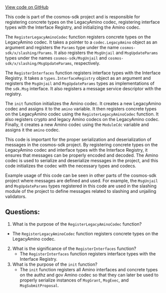 [View code on GitHub](https://github.com/cosmos/cosmos-sdk.git/x/slashing/types/codec.go)

This code is part of the cosmos-sdk project and is responsible for registering concrete types on the LegacyAmino codec, registering interface types with the Interface Registry, and initializing the Amino codec. 

The `RegisterLegacyAminoCodec` function registers concrete types on the LegacyAmino codec. It takes a pointer to a `codec.LegacyAmino` object as an argument and registers the `Params` type under the name `cosmos-sdk/x/slashing/Params`. It also registers the `MsgUnjail` and `MsgUpdateParams` types under the names `cosmos-sdk/MsgUnjail` and `cosmos-sdk/x/slashing/MsgUpdateParams`, respectively. 

The `RegisterInterfaces` function registers interface types with the Interface Registry. It takes a `types.InterfaceRegistry` object as an argument and registers the `MsgUnjail` and `MsgUpdateParams` types as implementations of the `sdk.Msg` interface. It also registers a message service descriptor with the registry. 

The `init` function initializes the Amino codec. It creates a new LegacyAmino codec and assigns it to the `amino` variable. It then registers concrete types on the LegacyAmino codec using the `RegisterLegacyAminoCodec` function. It also registers crypto and legacy Amino codecs on the LegacyAmino codec. Finally, it creates a new Amino codec using the `ModuleCdc` variable and assigns it the `amino` codec. 

This code is important for the proper serialization and deserialization of messages in the cosmos-sdk project. By registering concrete types on the LegacyAmino codec and interface types with the Interface Registry, it ensures that messages can be properly encoded and decoded. The Amino codec is used to serialize and deserialize messages in the project, and this code initializes the codec with the necessary types and codecs. 

Example usage of this code can be seen in other parts of the cosmos-sdk project where messages are defined and used. For example, the `MsgUnjail` and `MsgUpdateParams` types registered in this code are used in the slashing module of the project to define messages related to slashing and unjailing validators.
## Questions: 
 1. What is the purpose of the `RegisterLegacyAminoCodec` function?
   - The `RegisterLegacyAminoCodec` function registers concrete types on the LegacyAmino codec.
2. What is the significance of the `RegisterInterfaces` function?
   - The `RegisterInterfaces` function registers interface types with the Interface Registry.
3. What is the purpose of the `init` function?
   - The `init` function registers all Amino interfaces and concrete types on the authz and gov Amino codec so that they can later be used to properly serialize instances of `MsgGrant`, `MsgExec`, and `MsgSubmitProposal`.